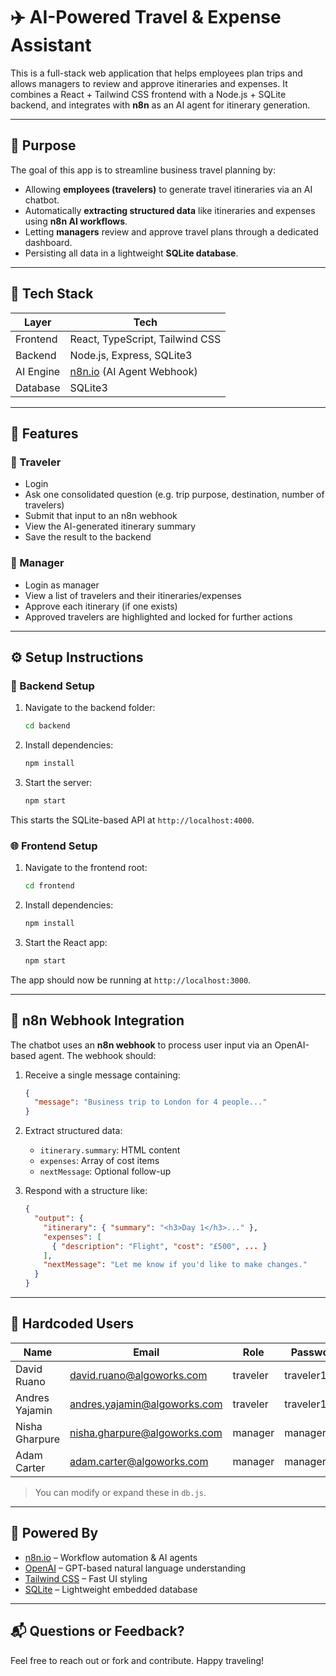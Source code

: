 # ✈️ AI-Powered Travel & Expense Assistant

This is a full-stack web application that helps employees plan trips and allows managers to review and approve itineraries and expenses. It combines a React + Tailwind CSS frontend with a Node.js + SQLite backend, and integrates with **n8n** as an AI agent for itinerary generation.

---

## 🎯 Purpose

The goal of this app is to streamline business travel planning by:

- Allowing **employees (travelers)** to generate travel itineraries via an AI chatbot.
- Automatically **extracting structured data** like itineraries and expenses using **n8n AI workflows**.
- Letting **managers** review and approve travel plans through a dedicated dashboard.
- Persisting all data in a lightweight **SQLite database**.

---

## 🧩 Tech Stack

| Layer     | Tech                                        |
| --------- | ------------------------------------------- |
| Frontend  | React, TypeScript, Tailwind CSS             |
| Backend   | Node.js, Express, SQLite3                   |
| AI Engine | [n8n.io](https://n8n.io) (AI Agent Webhook) |
| Database  | SQLite3                                     |

---

## 🚀 Features

### 🔹 Traveler

- Login
- Ask one consolidated question (e.g. trip purpose, destination, number of travelers)
- Submit that input to an n8n webhook
- View the AI-generated itinerary summary
- Save the result to the backend

### 🔹 Manager

- Login as manager
- View a list of travelers and their itineraries/expenses
- Approve each itinerary (if one exists)
- Approved travelers are highlighted and locked for further actions

---

## ⚙️ Setup Instructions

### 🔧 Backend Setup

1. Navigate to the backend folder:

   ```bash
   cd backend
   ```

2. Install dependencies:

   ```bash
   npm install
   ```

3. Start the server:
   ```bash
   npm start
   ```

This starts the SQLite-based API at `http://localhost:4000`.

### 🌐 Frontend Setup

1. Navigate to the frontend root:

   ```bash
   cd frontend
   ```

2. Install dependencies:

   ```bash
   npm install
   ```

3. Start the React app:
   ```bash
   npm start
   ```

The app should now be running at `http://localhost:3000`.

---

## 🔁 n8n Webhook Integration

The chatbot uses an **n8n webhook** to process user input via an OpenAI-based agent. The webhook should:

1. Receive a single message containing:
   ```json
   {
     "message": "Business trip to London for 4 people..."
   }
   ```
2. Extract structured data:

   - `itinerary.summary`: HTML content
   - `expenses`: Array of cost items
   - `nextMessage`: Optional follow-up

3. Respond with a structure like:
   ```json
   {
     "output": {
       "itinerary": { "summary": "<h3>Day 1</h3>..." },
       "expenses": [
         { "description": "Flight", "cost": "£500", ... }
       ],
       "nextMessage": "Let me know if you'd like to make changes."
     }
   }
   ```

---

## 🔐 Hardcoded Users

| Name           | Email                        | Role     | Password    |
| -------------- | ---------------------------- | -------- | ----------- |
| David Ruano    | david.ruano@algoworks.com    | traveler | traveler123 |
| Andres Yajamin | andres.yajamin@algoworks.com | traveler | traveler123 |
| Nisha Gharpure | nisha.gharpure@algoworks.com | manager  | manager123  |
| Adam Carter    | adam.carter@algoworks.com    | manager  | manager123  |

> You can modify or expand these in `db.js`.

---

## 🤖 Powered By

- [n8n.io](https://n8n.io) – Workflow automation & AI agents
- [OpenAI](https://openai.com/) – GPT-based natural language understanding
- [Tailwind CSS](https://tailwindcss.com/) – Fast UI styling
- [SQLite](https://sqlite.org/) – Lightweight embedded database

---

## 📬 Questions or Feedback?

Feel free to reach out or fork and contribute. Happy traveling!
